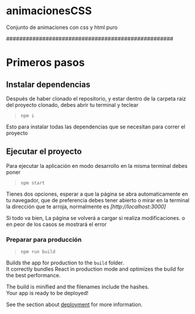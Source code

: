 # animacionesCSS
Conjunto de animaciones con css y html puro

###################################################

# Primeros pasos

## Instalar dependencias

Después de haber clonado el repositorio, y estar dentro de la carpeta raiz del proyecto clonado, debes abrir tu terminal y teclear

> `npm i`

Esto para instalar todas las dependencias que se necesitan para correr el proyecto

## Ejecutar el proyecto

Para ejecutar la aplicación en modo desarrollo en la misma terminal debes poner

> `npm start`

Tienes dos opciones, esperar a que la página se abra automaticamente en tu navegador, que de preferencia debes tener abierto
o mirar en la terminal la dirección que te arroja, normalmente es *[http://localhost:3000]*

Si todo va bien, La página se volverá a cargar si realiza modificaciones. o en peor de los casos se mostrará el error

### Preparar para producción

> `npm run build`

Builds the app for production to the `build` folder.\
It correctly bundles React in production mode and optimizes the build for the best performance.

The build is minified and the filenames include the hashes.\
Your app is ready to be deployed!

See the section about [deployment](https://facebook.github.io/create-react-app/docs/deployment) for more information.
